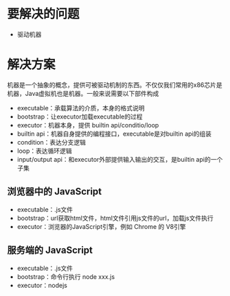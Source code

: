 # 要解决的问题

* 驱动机器

# 解决方案

机器是一个抽象的概念，提供可被驱动机制的东西。不仅仅我们常用的x86芯片是机器，Java虚拟机也是机器。一般来说需要以下部件构成

* executable：承载算法的介质，本身的格式说明
* bootstrap：让executor加载executable的过程
* executor：机器本身，提供 builtin api/conditio/loop
* builtin api：机器自身提供的编程接口，executable是对builtin api的组装
* condition：表达分支逻辑
* loop：表达循环逻辑
* input/output api：和executor外部提供输入输出的交互，是builtin api的一个子集

## 浏览器中的 JavaScript

* executable：.js文件
* bootstrap：url获取html文件，html文件引用js文件的url，加载js文件执行
* executor：浏览器的JavaScript引擎，例如 Chrome 的 V8引擎

## 服务端的 JavaScript

* executable：.js文件
* bootstrap：命令行执行 node xxx.js
* executor：nodejs